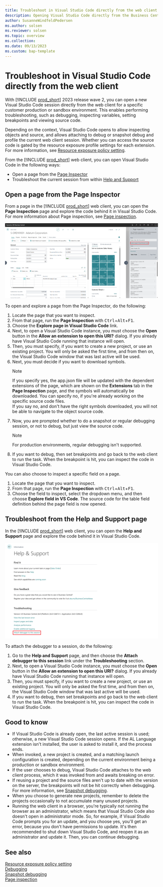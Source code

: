 ```yaml
---
title: Troubleshoot in Visual Studio Code directly from the web client
description: Opening Visual Studio Code directly from the Business Central web client to perform troubleshooting.
author: SusanneWindfeldPedersen
ms.author: solsen
ms.reviewer: solsen
ms.topic: overview
ms.collection: 
ms.date: 09/13/2023
ms.custom: bap-template
---
```


# Troubleshoot in Visual Studio Code directly from the web client

With [!INCLUDE [prod_short](includes/prod_short.md)] 2023 release wave 2, you can open a new Visual Studio Code session directly from the web client for a specific customer production or sandbox environment. This enables performing troubleshooting, such as debugging, inspecting variables, setting breakpoints and viewing source code.

Depending on the context, Visual Studio Code opens to allow inspecting objects and source, and allows attaching to debug or snapshot debug and profile the current web client session. Whether you can access the source code is gated by the resource exposure profile settings for each extension. For more information, see [Resource exposure policy setting](devenv-security-settings-and-ip-protection.md).

From the [!INCLUDE [prod_short](includes/prod_short.md)] web client, you can open Visual Studio Code in the following ways:

- Open a page from the [Page Inspector](devenv-troubleshoot-vscode-webclient.md#open-a-page-from-the-page-inspector)
- Troubleshoot the current session from within [Help and Support](devenv-troubleshoot-vscode-webclient.md#troubleshoot-from-the-help-and-support-page)

## Open a page from the Page Inspector

From a page in the [!INCLUDE [prod_short](includes/prod_short.md)] web client, you can open the **Page Inspection** page and explore the code behind it in Visual Studio Code. For more information about Page inspection, see [Page inspection](devenv-inspecting-pages.md).

![Page Inspection Open in VS Code.](media/page-inspection-openinvscode.png)

To open and explore a page from the Page Inspector, do the following:

1. Locate the page that you want to inspect.
1. From that page, run the **Page Inspection** with <kbd>Ctrl</kbd>+<kbd>Alt</kbd>+<kbd>F1</kbd>.
1. Choose the **Explore page in Visual Studio Code** link.  
1. Next, to open a Visual Studio Code instance, you must choose the **Open** button in the **Allow an extension to open this URI?** dialog. If you already have Visual Studio Code running that instance will open.
1. Then, you must specify, if you want to create a new project, or use an existing project. You will only be asked the first time, and from then on, the Visual Studio Code window that was last active will be used.
1. Next, you must decide if you want to download symbols.  
    > [!NOTE]  
    > If you specify yes, the app.json file will be updated with the dependent extensions of the page, which are shown on the **Extensions** tab in the **Page Inspection** page, and the symbols will automatically be downloaded. You can specify no, if you're already working on the specific source code files.  
    > If you say no, and don't have the right symbols downloaded, you will not be able to navigate to the object source code.
1. Now, you are prompted whether to do a snapshot or regular debugging session, or not to debug, but just view the source code.  
    > [!NOTE]  
    > For production environments, regular debugging isn't supported.
1. If you want to debug, then set breakpoints and go back to the web client to run the task. When the breakpoint is hit, you can inspect the code in Visual Studio Code.  

You can also choose to inspect a specific field on a page.

1. Locate the page that you want to inspect.
1. From that page, run the **Page Inspection** with <kbd>Ctrl</kbd>+<kbd>Alt</kbd>+<kbd>F1</kbd>.
1. Choose the field to inspect, select the dropdown menu, and then choose **Explore field in VS Code**. The source code for the table field definition behind the page field is now opened.

## Troubleshoot from the Help and Support page

In the [!INCLUDE [prod_short](includes/prod_short.md)] web client, you can open the **Help and Support** page and explore the code behind it in Visual Studio Code.

![Attach Debugger to this session.](media/attach-debugger-session.png)

To attach the debugger to a session, do the following:

1. Go to the **Help and Support** page, and then choose the **Attach debugger to this session** link under the **Troubleshooting** section.
1. Next, to open a Visual Studio Code instance, you must choose the **Open** button in the **Allow an extension to open this URI?** dialog. If you already have Visual Studio Code running that instance will open.
1. Then, you must specify, if you want to create a new project, or use an existing project. You will only be asked the first time, and from then on, the Visual Studio Code window that was last active will be used.
1. If you want to debug, then set breakpoints and go back to the web client to run the task. When the breakpoint is hit, you can inspect the code in Visual Studio Code.

## Good to know

- If Visual Studio Code is already open, the last active session is used; otherwise, a new Visual Studio Code session opens. If the AL Language extension isn't installed, the user is asked to install it, and the process ends.
- When invoked, a new project is created, and a matching launch configuration is created, depending on the current environment being a production or sandbox environment.
- If the user chooses to debug, Visual Studio Code attaches to the web client process, which it was invoked from and awaits breaking on error.
- If reusing a project and the source files aren't up to date with the version on the server, the breakpoints will not be hit correctly when debugging. For more information, see [Snapshot debugging](devenv-snapshot-debugging.md).
- When you choose to generate new projects, remember to delete the projects occasionally to not accumulate many unused projects.
- Running the web client in a browser, you're typically not running the browser as an administrator, which means that Visual Studio Code also doesn't open in administrator mode. So, for example, if Visual Studio Code prompts you for an update, and you choose yes, you'll get an error, because you don't have permissions to update. It's then recommended to shut down Visual Studio Code, and reopen it as an administrator and update it. Then, you can continue debugging.

## See also

[Resource exposure policy setting](devenv-security-settings-and-ip-protection.md)  
[Debugging](devenv-debugging.md)  
[Snapshot debugging](devenv-snapshot-debugging.md)  
[Page inspection](devenv-inspecting-pages.md)  